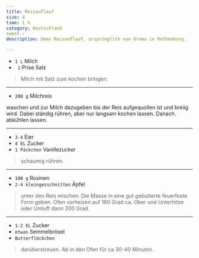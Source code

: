 ```yaml
---
title: Reisauflauf
size: 4
time: 1 h
category: Deutschland
sweet ✓
description: Omas Reisauflauf, ursprünglich von Uroma in Rothenburg.

---
```


- `1 L` Milch
- ` 1` Prise Salz

> Milch mit Salz zum kochen bringen.

--- 

- `200 g` Milchreis

waschen und zur Milch dazugeben bis der Reis aufgequollen ist und breiig wird. Dabei ständig rühren, aber nur langsam kochen lassen. Danach. abkühlen lassen.  

---
- `3-4` Eier
- `4 EL` Zucker
- `1 Päckchen` Vanillezucker

> schaumig rühren.

---

- `100 g` Rosinen
- `2-4 kleingesschnitten` Äpfel

> unter den Reis mischen. Die Masse in eine gut gebutterte feuerfeste Form geben. Ofen vorheizen auf 180 Grad ca. Ober und Unterhitze oder Umluft dann 200 Grad.

---

- `1-2 EL` Zucker
- `etwas` Semmelbrösel
- `Butterflöckchen`

> darüberstreuen. Ab in den Ofen für ca 30-40 Minuten. 
 
